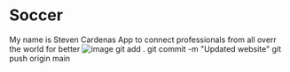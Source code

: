 # Soccer
My name is Steven Cardenas
App to connect professionals from all overr the world for better
![image](https://github.com/user-attachments/assets/da705847-c7ff-470f-b596-29b3d842fd81)
git add .
git commit -m "Updated website"
git push origin main
